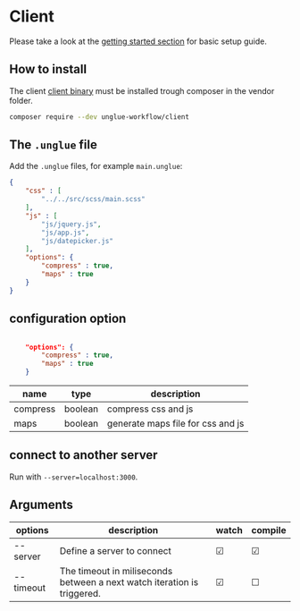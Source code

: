 # Client

Please take a look at the [getting started section](start.md) for basic setup guide.

## How to install

The client [client binary](https://github.com/unglue-workflow/client) must be installed trough composer in the vendor folder.

```sh
composer require --dev unglue-workflow/client
```

## The `.unglue` file

Add the `.unglue` files, for example `main.unglue`:

```json
{
    "css" : [
        "../../src/scss/main.scss"
    ],
    "js" : [
        "js/jquery.js",
        "js/app.js",
        "js/datepicker.js"
    ],
    "options": {
        "compress" : true,
        "maps" : true
    }
}
```

## configuration option

```json

    "options": {
        "compress" : true,
        "maps" : true
    }
```

|name|type|description
|----|----|-----------
|compress|boolean|compress css and js
|maps|boolean|generate maps file for css and js

## connect to another server

Run with `--server=localhost:3000`.

## Arguments

|options|description|watch|compile
|-------|-----------|-----|-------
|--server|Define a server to connect|☑|☑
|--timeout|The timeout in miliseconds between a next watch iteration is triggered.|☑|☐
